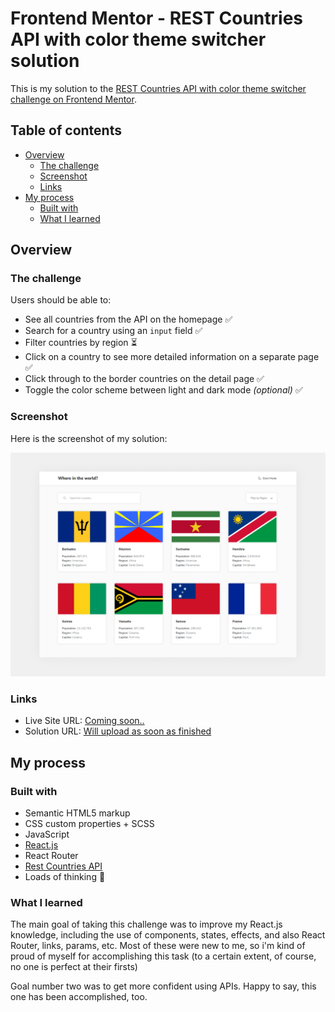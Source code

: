 # Frontend Mentor - REST Countries API with color theme switcher solution

This is my solution to the [REST Countries API with color theme switcher challenge on Frontend Mentor](https://www.frontendmentor.io/challenges/rest-countries-api-with-color-theme-switcher-5cacc469fec04111f7b848ca). 

## Table of contents

- [Overview](#overview)
  - [The challenge](#the-challenge)
  - [Screenshot](#screenshot)
  - [Links](#links)
- [My process](#my-process)
  - [Built with](#built-with)
  - [What I learned](#what-i-learned)
<!-- - [Author](#author) -->


## Overview

### The challenge

Users should be able to:

- See all countries from the API on the homepage ✅
- Search for a country using an `input` field ✅
- Filter countries by region ⏳
- Click on a country to see more detailed information on a separate page ✅
- Click through to the border countries on the detail page ✅
- Toggle the color scheme between light and dark mode *(optional)* ✅

### Screenshot

Here is the screenshot of my solution:

![](./screenshot.png)


### Links

- Live Site URL: [Coming soon..](https://)
- Solution URL: [Will upload as soon as finished](https://)

## My process

### Built with

- Semantic HTML5 markup
- CSS custom properties + SCSS
- JavaScript
- [React.js](https://reactjs.org/)
- React Router
- [Rest Countries API](https://restcountries.com/)
- Loads of thinking 🧠

### What I learned

The main goal of taking this challenge was to improve my React.js knowledge, including the use of components, states, effects, and also React Router, links, params, etc. Most of these were new to me, so i'm kind of proud of myself for accomplishing this task (to a certain extent, of course, no one is perfect at their firsts)

Goal number two was to get more confident using APIs. Happy to say, this one has been accomplished, too.

<!--

## Author

- Website - [Add your name here](https://www.your-site.com)
- Frontend Mentor - [@yourusername](https://www.frontendmentor.io/profile/yourusername)
- Twitter - [@yourusername](https://www.twitter.com/yourusername) 

-->